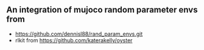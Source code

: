 ## An integration of mujoco random parameter envs from 
* https://github.com/dennisl88/rand_param_envs.git
* rlkit from https://github.com/katerakelly/oyster

